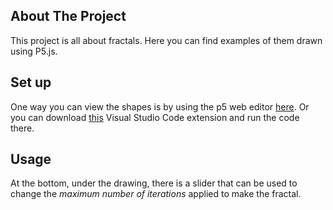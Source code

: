 ## About The Project
This project is all about fractals.  Here you can find examples of them drawn using P5.js.

## Set up
One way you can view the shapes is by using the p5 web editor [here](https://editor.p5js.org).
Or you can download [this](https://marketplace.visualstudio.com/items?itemName=samplavigne.p5-vscode) Visual Studio Code extension and run the code there.

## Usage
Аt the bottom, under the drawing, there is a slider that can be used to change the *maximum number of iterations* applied to make the fractal.